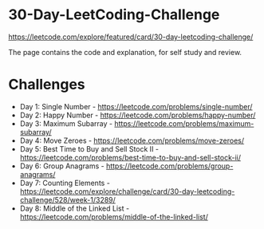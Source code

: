 # 30-Day-LeetCoding-Challenge
https://leetcode.com/explore/featured/card/30-day-leetcoding-challenge/

The page contains the code and explanation, for self study and review.

# Challenges
- Day 1: Single Number - https://leetcode.com/problems/single-number/
- Day 2: Happy Number - https://leetcode.com/problems/happy-number/
- Day 3: Maximum Subarray - https://leetcode.com/problems/maximum-subarray/
- Day 4: Move Zeroes - https://leetcode.com/problems/move-zeroes/
- Day 5: Best Time to Buy and Sell Stock II - https://leetcode.com/problems/best-time-to-buy-and-sell-stock-ii/
- Day 6: Group Anagrams - https://leetcode.com/problems/group-anagrams/
- Day 7: Counting Elements - https://leetcode.com/explore/challenge/card/30-day-leetcoding-challenge/528/week-1/3289/
- Day 8: Middle of the Linked List - https://leetcode.com/problems/middle-of-the-linked-list/
